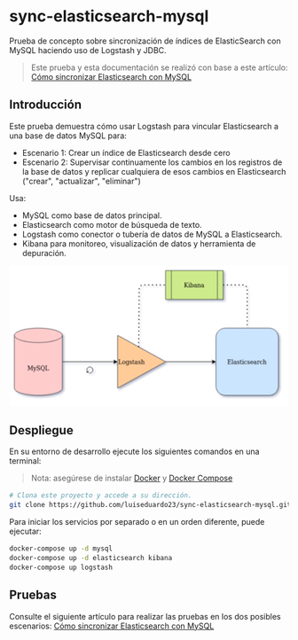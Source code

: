 # sync-elasticsearch-mysql
Prueba de concepto sobre sincronización de índices de ElasticSearch con MySQL haciendo uso de Logstash y JDBC.

> Este prueba y esta documentación se realizó con base a este artículo: [Cómo sincronizar Elasticsearch con MySQL](https://towardsdatascience.com/how-to-synchronize-elasticsearch-with-mysql-ed32fc57b339)

## Introducción

Este prueba demuestra cómo usar Logstash para vincular Elasticsearch a una base de datos MySQL para:
- Escenario 1: Crear un índice de Elasticsearch desde cero
- Escenario 2: Supervisar continuamente los cambios en los registros de la base de datos y replicar cualquiera de esos cambios en Elasticsearch ("crear", "actualizar", "eliminar")

Usa:
- MySQL como base de datos principal.
- Elasticsearch como motor de búsqueda de texto.
- Logstash como conector o tubería de datos de MySQL a Elasticsearch.
- Kibana para monitoreo, visualización de datos y herramienta de depuración.

![Arquitectura de este proyecto](/doc/sync-elasticsearch-mysql.png)

## Despliegue
En su entorno de desarrollo ejecute los siguientes comandos en una terminal:

> Nota: asegúrese de instalar [Docker](https://docs.docker.com/get-docker/) y [Docker Compose](https://docs.docker.com/compose/install/)

```bash
# Clona este proyecto y accede a su dirección.
git clone https://github.com/luiseduardo23/sync-elasticsearch-mysql.git
```
Para iniciar los servicios por separado o en un orden diferente, puede ejecutar:
```bash
docker-compose up -d mysql
docker-compose up -d elasticsearch kibana
docker-compose up logstash
```

## Pruebas
Consulte el siguiente artículo para realizar las pruebas en los dos posibles escenarios: [Cómo sincronizar Elasticsearch con MySQL](https://towardsdatascience.com/how-to-synchronize-elasticsearch-with-mysql-ed32fc57b339)

